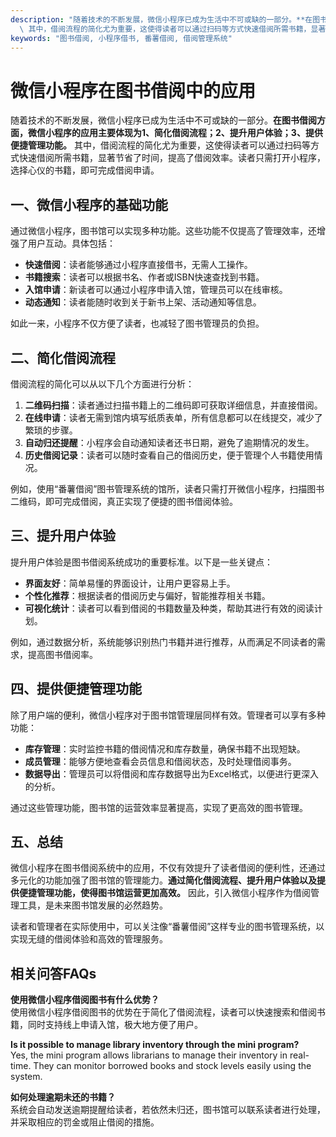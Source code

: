 ```yaml
---
description: "随着技术的不断发展，微信小程序已成为生活中不可或缺的一部分。**在图书借阅方面，微信小程序的应用主要体现为1、简化借阅流程；2、提升用户体验；3、提供便捷管理功能。**\
  \ 其中，借阅流程的简化尤为重要，这使得读者可以通过扫码等方式快速借阅所需书籍，显著节省了时间，提高了借阅效率。读者只需打开小程序，选择心仪的书籍，即可完成借阅申请。"
keywords: "图书借阅, 小程序借书, 番薯借阅, 借阅管理系统"
---
```

# 微信小程序在图书借阅中的应用

随着技术的不断发展，微信小程序已成为生活中不可或缺的一部分。**在图书借阅方面，微信小程序的应用主要体现为1、简化借阅流程；2、提升用户体验；3、提供便捷管理功能。** 其中，借阅流程的简化尤为重要，这使得读者可以通过扫码等方式快速借阅所需书籍，显著节省了时间，提高了借阅效率。读者只需打开小程序，选择心仪的书籍，即可完成借阅申请。

## **一、微信小程序的基础功能**

通过微信小程序，图书馆可以实现多种功能。这些功能不仅提高了管理效率，还增强了用户互动。具体包括：

- **快速借阅**：读者能够通过小程序直接借书，无需人工操作。
- **书籍搜索**：读者可以根据书名、作者或ISBN快速查找到书籍。
- **入馆申请**：新读者可以通过小程序申请入馆，管理员可以在线审核。
- **动态通知**：读者能随时收到关于新书上架、活动通知等信息。

如此一来，小程序不仅方便了读者，也减轻了图书管理员的负担。

## **二、简化借阅流程**

借阅流程的简化可以从以下几个方面进行分析：

1. **二维码扫描**：读者通过扫描书籍上的二维码即可获取详细信息，并直接借阅。
2. **在线申请**：读者无需到馆内填写纸质表单，所有信息都可以在线提交，减少了繁琐的步骤。
3. **自动归还提醒**：小程序会自动通知读者还书日期，避免了逾期情况的发生。
4. **历史借阅记录**：读者可以随时查看自己的借阅历史，便于管理个人书籍使用情况。

例如，使用“番薯借阅”图书管理系统的馆所，读者只需打开微信小程序，扫描图书二维码，即可完成借阅，真正实现了便捷的图书借阅体验。

## **三、提升用户体验**

提升用户体验是图书借阅系统成功的重要标准。以下是一些关键点：

- **界面友好**：简单易懂的界面设计，让用户更容易上手。
- **个性化推荐**：根据读者的借阅历史与偏好，智能推荐相关书籍。
- **可视化统计**：读者可以看到借阅的书籍数量及种类，帮助其进行有效的阅读计划。

例如，通过数据分析，系统能够识别热门书籍并进行推荐，从而满足不同读者的需求，提高图书借阅率。

## **四、提供便捷管理功能**

除了用户端的便利，微信小程序对于图书馆管理层同样有效。管理者可以享有多种功能：

- **库存管理**：实时监控书籍的借阅情况和库存数量，确保书籍不出现短缺。
- **成员管理**：能够方便地查看会员信息和借阅状态，及时处理借阅事务。
- **数据导出**：管理员可以将借阅和库存数据导出为Excel格式，以便进行更深入的分析。

通过这些管理功能，图书馆的运营效率显著提高，实现了更高效的图书管理。

## **五、总结**

微信小程序在图书借阅系统中的应用，不仅有效提升了读者借阅的便利性，还通过多元化的功能加强了图书馆的管理能力。**通过简化借阅流程、提升用户体验以及提供便捷管理功能，使得图书馆运营更加高效。** 因此，引入微信小程序作为借阅管理工具，是未来图书馆发展的必然趋势。

读者和管理者在实际使用中，可以关注像“番薯借阅”这样专业的图书管理系统，以实现无缝的借阅体验和高效的管理服务。

## 相关问答FAQs

**使用微信小程序借阅图书有什么优势？**  
使用微信小程序借阅图书的优势在于简化了借阅流程，读者可以快速搜索和借阅书籍，同时支持线上申请入馆，极大地方便了用户。

**Is it possible to manage library inventory through the mini program?**  
Yes, the mini program allows librarians to manage their inventory in real-time. They can monitor borrowed books and stock levels easily using the system.

**如何处理逾期未还的书籍？**  
系统会自动发送逾期提醒给读者，若依然未归还，图书馆可以联系读者进行处理，并采取相应的罚金或阻止借阅的措施。

